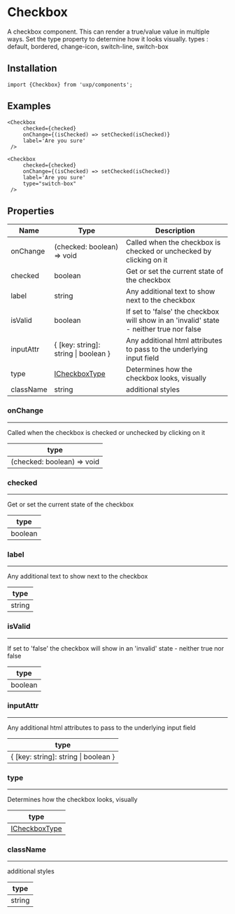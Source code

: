 # Checkbox






A checkbox component. This can render a true/value value in multiple ways. Set the type property to determine how it looks visually.
types : default, bordered, change-icon, switch-line, switch-box



## Installation



```tsx
import {Checkbox} from 'uxp/components';
```

## Examples



```tsx
<Checkbox
     checked={checked}
     onChange={(isChecked) => setChecked(isChecked)}
     label='Are you sure'
 />
```



```tsx
<Checkbox
     checked={checked}
     onChange={(isChecked) => setChecked(isChecked)}
     label='Are you sure'
     type="switch-box"
 />
```

## Properties

|Name|Type|Description|
|-|-|-|
|onChange|(checked: boolean) => void|Called when the checkbox is checked or unchecked by clicking on it |
|checked|boolean|Get or set the current state of the checkbox |
|label|string|Any additional text to show next to the checkbox |
|isValid|boolean|If set to 'false' the checkbox will show in an 'invalid' state - neither true nor false |
|inputAttr|{ [key: string]: string \| boolean }|Any additional html attributes to pass to the underlying input field |
|type|[ICheckboxType](types/ICheckboxType)|Determines how the checkbox looks, visually |
|className|string|additional styles |
### onChange



---



Called when the checkbox is checked or unchecked by clicking on it


|type|
|-|
|(checked: boolean) => void|
### checked



---



Get or set the current state of the checkbox


|type|
|-|
|boolean|
### label



---



Any additional text to show next to the checkbox


|type|
|-|
|string|
### isValid



---



If set to 'false' the checkbox will show in an 'invalid' state - neither true nor false


|type|
|-|
|boolean|
### inputAttr



---



Any additional html attributes to pass to the underlying input field


|type|
|-|
|{ [key: string]: string \| boolean }|
### type



---



Determines how the checkbox looks, visually


|type|
|-|
|[ICheckboxType](types/ICheckboxType)|
### className



---



additional styles


|type|
|-|
|string|
